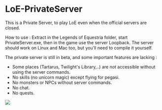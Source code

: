 LoE-PrivateServer
=================

This is a Private Server, to play LoE even when the official servers are closed.

How to use :
Extract in the Legends of Equestria folder, start PrivateServer.exe, then in the game use the server Loopback.
The server should work on Linux and Mac too, but you'll need to compile it yourself.

The private server is still in beta, and some important features are lacking :

- Some places (Tartarus, Twilight's Library,..) are not accessible without using the server commands.
- No skills (no unicorn magic) except flying for pegasi.
- No monsters or NPCs without server commands.
- No chat.
- No quests.

<img src="https://f.cloud.github.com/assets/5155966/1389911/6503cd02-3be3-11e3-987f-98611a94a106.jpg"/>
